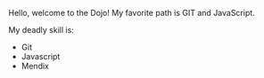 Hello, welcome to the Dojo!
My favorite path is GIT and JavaScript.

My deadly skill is:
* Git
* Javascript 
* Mendix
